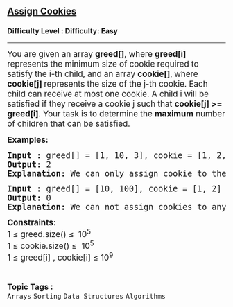 <h2><a href="https://www.geeksforgeeks.org/problems/assign-cookies/1">Assign Cookies</a></h2><h3>Difficulty Level : Difficulty: Easy</h3><hr><div class="problems_problem_content__Xm_eO"><p data-pm-slice="0 0 []"><span style="font-size: 14pt;">You are given an array <strong>greed[]</strong>, where <strong>greed[i]</strong> represents the minimum size of cookie required to satisfy the i-th child, and an array <strong>cookie[]</strong>,<strong> </strong>where <strong>cookie[j] </strong>represents the size of the j-th cookie. Each child can receive at most one cookie. A child i will be satisfied if they receive a cookie j such that <strong>cookie[j] &gt;= greed[i]</strong>. Your task is to determine the <strong>maximum</strong> number of children that can be satisfied.</span></p>
<p><span style="font-size: 14pt;"><strong>Examples:</strong></span></p>
<pre><span style="font-size: 14pt;"><strong>Input :&nbsp;</strong>greed[] = [1, 10, 3], cookie = [1, 2, 3]<br><strong>Output: </strong>2<br><strong>Explanation:&nbsp;</strong>We can only assign cookie to the first and third child.</span></pre>
<pre><span style="font-size: 14pt;"><strong>Input :&nbsp;</strong>greed[] = [10, 100], cookie = [1, 2]<br><strong>Output: </strong>0<br><strong>Explanation:&nbsp;</strong>We can not assign cookies to any child.</span></pre>
<p><span style="font-size: 14pt;"><strong>Constraints:</strong><br>1 ≤ greed.size() ≤&nbsp; 10<sup>5</sup><br>1 ≤ cookie.size() ≤&nbsp; 10<sup>5</sup><br>1 ≤ greed[i] , cookie[i] ≤ 10<sup>9</sup></span></p></div><br><p><span style=font-size:18px><strong>Topic Tags : </strong><br><code>Arrays</code>&nbsp;<code>Sorting</code>&nbsp;<code>Data Structures</code>&nbsp;<code>Algorithms</code>&nbsp;